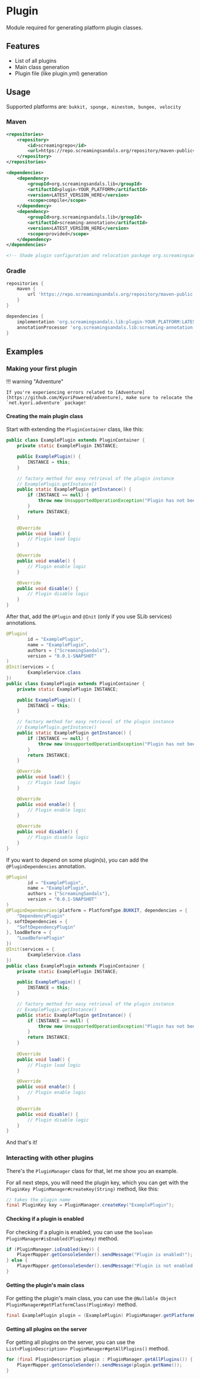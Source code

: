 # Plugin
Module required for generating platform plugin classes.

## Features
* List of all plugins
* Main class generation
* Plugin file (like plugin.yml) generation

## Usage
Supported platforms are: `bukkit, sponge, minestom, bungee, velocity`

### Maven
```xml
<repositories>
    <repository>
        <id>screamingrepo</id>
        <url>https://repo.screamingsandals.org/repository/maven-public</url>
    </repository>
</repositories>

<dependencies>
    <dependency>
        <groupId>org.screamingsandals.lib</groupId>
        <artifactId>plugin-YOUR_PLATFORM</artifactId>
        <version>LATEST_VERSION_HERE</version>
        <scope>compile</scope>
    </dependency>
    <dependency>
        <groupId>org.screamingsandals.lib</groupId>
        <artifactId>screaming-annotation</artifactId>
        <version>LATEST_VERSION_HERE</version>
        <scope>provided</scope>
    </dependency>
</dependencies>

<!-- Shade plugin configuration and relocation package org.screamingsandals.lib to your own package -->
```

### Gradle
```groovy
repositories {
    maven { 
        url 'https://repo.screamingsandals.org/repository/maven-public' 
    }
}

dependencies {
    implementation 'org.screamingsandals.lib:plugin-YOUR_PLATFORM:LATEST_VERSION_HERE'
    annotationProcessor 'org.screamingsandals.lib:screaming-annotation:LATEST_VERSION_HERE'
}
```

## Examples
### Making your first plugin
!!! warning "Adventure"

    If you're experiencing errors related to [Adventure](https://github.com/KyoriPowered/adventure), make sure to relocate the `net.kyori.adventure` package!


#### Creating the main plugin class
Start with extending the `PluginContainer` class, like this:
```java
public class ExamplePlugin extends PluginContainer {
    private static ExamplePlugin INSTANCE;

    public ExamplePlugin() {
        INSTANCE = this;
    }

    // factory method for easy retrieval of the plugin instance
    // ExamplePlugin.getInstance()
    public static ExamplePlugin getInstance() {
        if (INSTANCE == null) {
            throw new UnsupportedOperationException("Plugin has not been initialized yet!");
        }
        return INSTANCE;
    }

    @Override
    public void load() {
        // Plugin load logic
    }

    @Override
    public void enable() {
        // Plugin enable logic
    }

    @Override
    public void disable() {
        // Plugin disable logic
    }
}
```
After that, add the `@Plugin` and `@Init` (only if you use SLib services) annotations.
```java
@Plugin(
        id = "ExamplePlugin",
        name = "ExamplePlugin",
        authors = {"ScreamingSandals"},
        version = "0.0.1-SNAPSHOT"
)
@Init(services = {
        ExampleService.class
})
public class ExamplePlugin extends PluginContainer {
    private static ExamplePlugin INSTANCE;

    public ExamplePlugin() {
        INSTANCE = this;
    }

    // factory method for easy retrieval of the plugin instance
    // ExamplePlugin.getInstance()
    public static ExamplePlugin getInstance() {
        if (INSTANCE == null) {
            throw new UnsupportedOperationException("Plugin has not been initialized yet!");
        }
        return INSTANCE;
    }

    @Override
    public void load() {
        // Plugin load logic
    }

    @Override
    public void enable() {
        // Plugin enable logic
    }

    @Override
    public void disable() {
        // Plugin disable logic
    }
}
```
If you want to depend on some plugin(s), you can add the `@PluginDependencies` annotation.
```java
@Plugin(
        id = "ExamplePlugin",
        name = "ExamplePlugin",
        authors = {"ScreamingSandals"},
        version = "0.0.1-SNAPSHOT"
)
@PluginDependencies(platform = PlatformType.BUKKIT, dependencies = {
    "DependencyPlugin"
}, softDependencies = {
    "SoftDependencyPlugin"
}, loadBefore = {
    "LoadBeforePlugin"
})
@Init(services = {
        ExampleService.class
})
public class ExamplePlugin extends PluginContainer {
    private static ExamplePlugin INSTANCE;

    public ExamplePlugin() {
        INSTANCE = this;
    }

    // factory method for easy retrieval of the plugin instance
    // ExamplePlugin.getInstance()
    public static ExamplePlugin getInstance() {
        if (INSTANCE == null) {
            throw new UnsupportedOperationException("Plugin has not been initialized yet!");
        }
        return INSTANCE;
    }
    
    @Override
    public void load() {
        // Plugin load logic
    }

    @Override
    public void enable() {
        // Plugin enable logic
    }

    @Override
    public void disable() {
        // Plugin disable logic
    }
}
```
And that's it!

### Interacting with other plugins
There's the `PluginManager` class for that, let me show you an example.

For all next steps, you will need the plugin key, which you can get with the `PluginKey PluginManager#createKey(String)`  method, like this:
```java
// takes the plugin name
final PluginKey key = PluginManager.createKey("ExamplePlugin");
```

#### Checking if a plugin is enabled
For checking if a plugin is enabled, you can use the `boolean PluginManager#isEnabled(PluginKey)` method.

```java
if (PluginManager.isEnabled(key)) {
    PlayerMapper.getConsoleSender().sendMessage("Plugin is enabled!");
} else {
    PlayerMapper.getConsoleSender().sendMessage("Plugin is not enabled!");
}
```

#### Getting the plugin's main class
For getting the plugin's main class, you can use the `@Nullable Object PluginManager#getPlatformClass(PluginKey)` method.

```java
final ExamplePlugin plugin = (ExamplePlugin) PluginManager.getPlatformClass(key);
```

#### Getting all plugins on the server
For getting all plugins on the server, you can use the `List<PluginDescription> PluginManager#getAllPlugins()` method.

```java
for (final PluginDescription plugin : PluginManager.getAllPlugins()) {
    PlayerMapper.getConsoleSender().sendMessage(plugin.getName());
}
```
